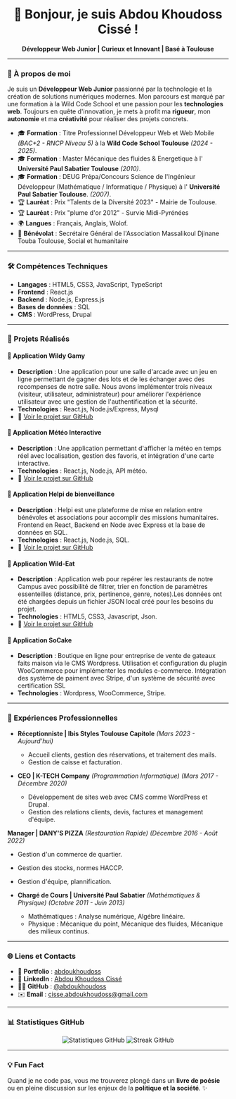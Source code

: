 <h1 align="center">👋 Bonjour, je suis Abdou Khoudoss Cissé !</h1>
<p align="center">
  <strong>Développeur Web Junior | Curieux et Innovant | Basé à Toulouse</strong>
</p>

---

### 🚀 À propos de moi

Je suis un **Développeur Web Junior** passionné par la technologie et la création de solutions numériques modernes. Mon parcours est marqué par une formation à la Wild Code School et une passion pour les **technologies web**. Toujours en quête d'innovation, je mets à profit ma **rigueur**, mon **autonomie** et ma **créativité** pour réaliser des projets concrets.

- 🎓 **Formation** : Titre Professionnel Développeur Web et Web Mobile *(BAC+2 - RNCP Niveau 5)* à la **Wild Code School Toulouse** *(2024 - 2025)*.
- 🎓 **Formation** : Master Mécanique des fluides & Energetique à l' **Université Paul Sabatier Toulouse** *(2010)*.
- 🎓 **Formation** : DEUG Prépa/Concours Science de l'Ingénieur Développeur (Mathématique / Informatique / Physique) à l' **Université Paul Sabatier Toulouse**. *(2007)*.
- 🏆 **Lauréat** : Prix "Talents de la Diversité 2023" - Mairie de Toulouse.
- 🏆 **Lauréat** : Prix "plume d'or 2012" - Survie Midi-Pyrénées
- 🌍 **Langues** : Français, Anglais, Wolof.
- 🤝 **Bénévolat** : Secrétaire Général de l'Association Massalikoul Djinane Touba Toulouse, Social et humanitaire 

---

### 🛠️ Compétences Techniques

- **Langages** : HTML5, CSS3, JavaScript, TypeScript  
- **Frontend** : React.js  
- **Backend** : Node.js, Express.js  
- **Bases de données** : SQL  
- **CMS** : WordPress, Drupal  

---

### 🌟 Projets Réalisés

#### 📍 **Application Wildy Gamy**  
- **Description** : Une application pour une salle d'arcade avec un jeu en ligne permettant de gagner des lots et de les échanger avec des recompenses de notre salle. Nous avons implémenter trois niveaux (visiteur, utilisateur, administrateur) pour améliorer l'expérience utilisateur avec une gestion de l'authentification et la sécurité.  
- **Technologies** : React.js, Node.js/Express, Mysql  
- 🚀 [Voir le projet sur GitHub](https://github.com/WildCodeSchool-2024-09/js-toulouse-wildy-gamy)

#### 📍 **Application Météo Interactive**  
- **Description** : Une application permettant d'afficher la météo en temps réel avec localisation, gestion des favoris, et intégration d'une carte interactive.  
- **Technologies** : React.js, Node.js, API météo.  
- 🚀 [Voir le projet sur GitHub](https://github.com/abdoukhoudoss/toulouse-p2-weatherly)

#### 📍 **Application Helpi de bienveillance**  
- **Description** : Helpi est une plateforme de mise en relation entre bénévoles et associations pour accomplir des missions humanitaires. Frontend en React, Backend en Node avec Express et la base de données en SQL.  
- **Technologies** : React.js, Node.js, SQL.  
- 🚀 [Voir le projet sur GitHub](https://github.com/abdoukhoudoss/helpi)

#### 📍 **Application Wild-Eat**  
- **Description** : Application web pour repérer les restaurants de notre Campus avec possibilité de filtrer, trier en fonction de paramètres essenteilles (distance, prix, pertinence, genre, notes).Les données ont été chargées depuis un fichier JSON local créé pour les besoins du projet.  
- **Technologies** : HTML5, CSS3, Javascript, Json.  
- 🚀 [Voir le projet sur GitHub](https://github.com/abdoukhoudoss/Wild-eats)

#### 📍 **Application SoCake**  
- **Description** : Boutique en ligne pour entreprise de vente de gateaux faits maison via le CMS Wordpress. Utilisation et configuration du plugin WooCommerce pour implémenter les modules e-commerce. Intégration des système de paiment avec Stripe, d'un système de sécurité avec certification SSL  
- **Technologies** : Wordpress, WooCommerce, Stripe.  


---

### 💼 Expériences Professionnelles

- **Réceptionniste | Ibis Styles Toulouse Capitole** *(Mars 2023 - Aujourd'hui)*  
  - Accueil clients, gestion des réservations, et traitement des mails.  
  - Gestion de caisse et facturation.

- **CEO | K-TECH Company** *(Programmation Informatique)* *(Mars 2017 - Décembre 2020)*
  - Développement de sites web avec CMS comme WordPress et Drupal.  
  - Gestion des relations clients, devis, factures et management d'équipe.
 
**Manager | DANY'S PIZZA** *(Restauration Rapide)* *(Décembre 2016 - Août 2022)*   
  - Gestion d'un commerce de quartier.
  - Gestion des stocks, normes HACCP. 
  - Gestion d'équipe, plannification.

- **Chargé de Cours | Université Paul Sabatier** *(Mathématiques & Physique)* *(Octobre 2011 - Juin 2013)*
  - Mathématiques : Analyse numérique, Algébre linéaire.
  - Physique : Mécanique du point, Mécanique des fluides, Mécanique des milieux continus.


---

### 🌐 Liens et Contacts

- 🔗 **Portfolio** : [abdoukhoudoss](https://abdoukhoudoss.github.io/Portfolio/) 
- 💼 **LinkedIn** : [Abdou Khoudoss Cissé](https://www.linkedin.com/in/abdou-khoudoss-cisse-a46b2332a/)  
- 🧑‍💻 **GitHub** : [@abdoukhoudoss](https://github.com/abdoukhoudoss)  
- ✉️ **Email** : [cisse.abdoukhoudoss@gmail.com](mailto:cisse.abdoukhoudoss@gmail.com)

---

### 📊 Statistiques GitHub

<p align="center">
  <img src="https://github-readme-stats.vercel.app/api?username=abdoukhoudoss&show_icons=true&theme=radical" alt="Statistiques GitHub">
  <img src="https://github-readme-streak-stats.herokuapp.com/?user=abdoukhoudoss&theme=radical" alt="Streak GitHub">
</p>

---

### 💡 Fun Fact

Quand je ne code pas, vous me trouverez plongé dans un **livre de poésie** ou en pleine discussion sur les enjeux de la **politique et la société**. ✨
